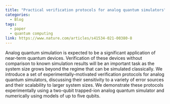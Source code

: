 ```yaml
---
title: "Practical verification protocols for analog quantum simulators"
categories:
  - Blog
tags:
  - paper
  - quantum computing
link: https://www.nature.com/articles/s41534-021-00380-8
---
```


Analog quantum simulation is expected to be a significant application of near-term quantum devices. Verification of these devices without comparison to known simulation results will be an important task as the system size grows beyond the regime that can be simulated classically. We introduce a set of experimentally-motivated verification protocols for analog quantum simulators, discussing their sensitivity to a variety of error sources and their scalability to larger system sizes. We demonstrate these protocols experimentally using a two-qubit trapped-ion analog quantum simulator and numerically using models of up to five qubits.
